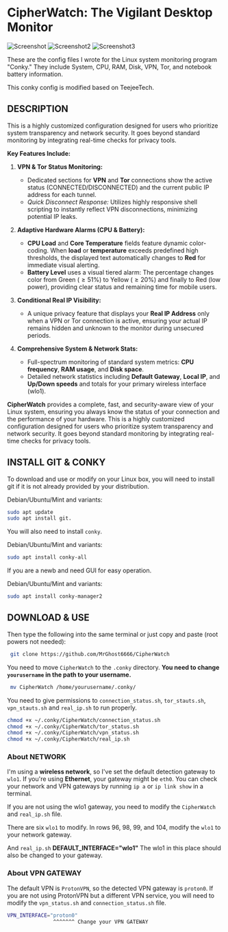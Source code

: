 # CipherWatch: The Vigilant Desktop Monitor
![Screenshot](https://github.com/MrGhost6666/CipherWatch/blob/main/CipherWatch.png) ![Screenshot2](https://github.com/MrGhost6666/CipherWatch/blob/main/CipherWatch-2.png) ![Screenshot3](https://github.com/MrGhost6666/CipherWatch/blob/main/CipherWatch-3.png)

These are the config files I wrote for the Linux system monitoring program "Conky."
They include System, CPU, RAM, Disk, VPN, Tor, and notebook battery information.

This conky config is modified based on TeejeeTech.

## DESCRIPTION
This is a highly customized configuration designed for users who prioritize system transparency and network security. It goes beyond standard monitoring by integrating real-time checks for privacy tools.

**Key Features Include:**

1.  **VPN & Tor Status Monitoring:**
    * Dedicated sections for **VPN** and **Tor** connections show the active status (CONNECTED/DISCONNECTED) and the current public $\text{IP}$ address for each tunnel.
    * *Quick Disconnect Response:* Utilizes highly responsive $\text{shell}$ scripting to instantly reflect VPN disconnections, minimizing potential $\text{IP}$ leaks.

2.  **Adaptive Hardware Alarms (CPU & Battery):**
    * **CPU Load** and **Core Temperature** fields feature dynamic color-coding. When **load** or **temperature** exceeds predefined high thresholds, the displayed text automatically changes to **Red** for immediate visual alerting.
    * **Battery Level** uses a visual tiered alarm: The percentage changes color from Green ($\geq 51\%$) to Yellow ($\geq 20\%$) and finally to Red (low power), providing clear status and remaining time for mobile users.

3.  **Conditional Real IP Visibility:**
    * A unique privacy feature that displays your **Real IP Address** only when a VPN or Tor connection is active, ensuring your actual IP remains hidden and unknown to the monitor during unsecured periods.

4.  **Comprehensive System & Network Stats:**
    * Full-spectrum monitoring of standard system metrics: **CPU frequency**, **RAM usage**, and **Disk space**.
    * Detailed network statistics including **Default Gateway**, **Local IP**, and **Up/Down speeds** and totals for your primary wireless interface ($\text{wlo1}$).

**CipherWatch** provides a complete, fast, and security-aware view of your Linux system, ensuring you always know the status of your connection and the performance of your hardware.
This is a highly customized configuration designed for users who prioritize system transparency and network security. It goes beyond standard monitoring by integrating real-time checks for privacy tools.

## INSTALL GIT & CONKY

To download and use or modify on your Linux box, you will need to install git if it is not already provided by your distribution.

Debian/Ubuntu/Mint and variants: 
```bash
sudo apt update
sudo apt install git.
```
You will also need to install `conky`. 

Debian/Ubuntu/Mint and variants: 
```bash
sudo apt install conky-all
```
If you are a newb and need GUI for easy operation.

Debian/Ubuntu/Mint and variants: 
```bash
sudo apt install conky-manager2
```
## DOWNLOAD & USE
Then type the following into the same terminal or just copy and paste (root powers not needed):
```bash  
 git clone https://github.com/MrGhost6666/CipherWatch 
 ```
You need to move `CipherWatch` to the `.conky` directory. **You need to change `yourusername` in the path to your username.**
```bash  
 mv CipherWatch /home/yourusername/.conky/
 ```
 
You need to give permissions to `connection_status.sh`, `tor_stauts.sh`, `vpn_stauts.sh` and `real_ip.sh` to run properly.
```bash  
chmod +x ~/.conky/CipherWatch/connection_status.sh
chmod +x ~/.conky/CipherWatch/tor_status.sh 
chmod +x ~/.conky/CipherWatch/vpn_status.sh
chmod +x ~/.conky/CipherWatch/real_ip.sh
 ```
### About NETWORK
I'm using a **wireless network**, so I've set the default detection gateway to `wlo1`.
If you're using **Ethernet**, your gateway might be `eth0`. You can check your network and VPN gateways by running `ip a` or `ip link show` in a terminal.

If you are not using the wlo1 gateway, you need to modify the `CipherWatch` and `real_ip.sh` file.

There are six `wlo1` to modify. In rows 96, 98, 99, and 104, modify the `wlo1` to your network gateway.

And `real_ip.sh` **DEFAULT_INTERFACE="wlo1"** The wlo1 in this place should also be changed to your gateway.


### About VPN GATEWAY
The default VPN is `ProtonVPN`, so the detected VPN gateway is `proton0`. If you are not using ProtonVPN but a different VPN service, you will need to modify the `vpn_status.sh` and `connection_status.sh` file.

```bash  
VPN_INTERFACE="proton0"
               ^^^^^^^ Change your VPN GATEWAY
 ```
